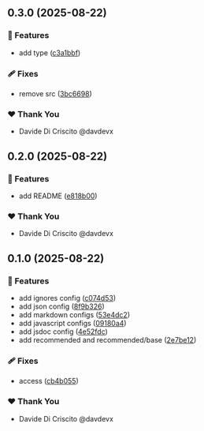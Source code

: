 ## 0.3.0 (2025-08-22)

### 🚀 Features

- add type ([c3a1bbf](https://github.com/davdevx/eslint/commit/c3a1bbf))

### 🩹 Fixes

- remove src ([3bc6698](https://github.com/davdevx/eslint/commit/3bc6698))

### ❤️ Thank You

- Davide Di Criscito @davdevx

## 0.2.0 (2025-08-22)

### 🚀 Features

- add README ([e818b00](https://github.com/davdevx/eslint/commit/e818b00))

### ❤️ Thank You

- Davide Di Criscito @davdevx

## 0.1.0 (2025-08-22)

### 🚀 Features

- add ignores config ([c074d53](https://github.com/davdevx/eslint/commit/c074d53))
- add json config ([8f9b326](https://github.com/davdevx/eslint/commit/8f9b326))
- add markdown configs ([53e4dc2](https://github.com/davdevx/eslint/commit/53e4dc2))
- add javascript configs ([09180a4](https://github.com/davdevx/eslint/commit/09180a4))
- add jsdoc config ([4e52fdc](https://github.com/davdevx/eslint/commit/4e52fdc))
- add recommended and recommended/base ([2e7be12](https://github.com/davdevx/eslint/commit/2e7be12))

### 🩹 Fixes

- access ([cb4b055](https://github.com/davdevx/eslint/commit/cb4b055))

### ❤️ Thank You

- Davide Di Criscito @davdevx